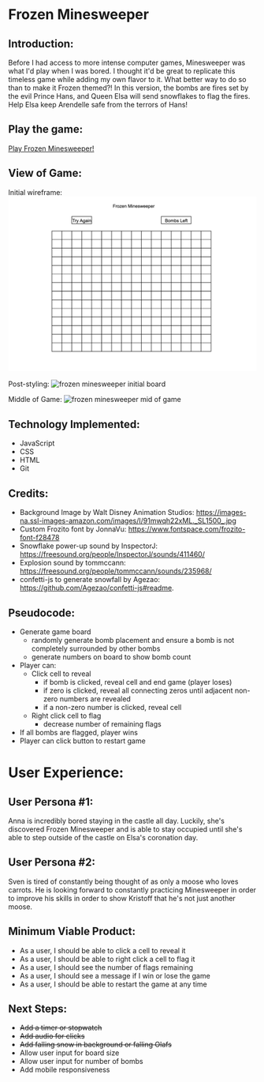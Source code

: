 # Frozen Minesweeper

## Introduction:
Before I had access to more intense computer games, Minesweeper was what I'd play when I was bored. I thought it'd be great to replicate this timeless game while adding my own flavor to it. What better way to do so than to make it Frozen themed?! In this version, the bombs are fires set by the evil Prince Hans, and Queen Elsa will send snowflakes to flag the fires. Help Elsa keep Arendelle safe from the terrors of Hans!

## Play the game:
[Play Frozen Minesweeper!](https://skylarw19.github.io/Minesweeper/) 

## View of Game:
Initial wireframe:
![Frozen Minesweeper game board](assets/wireframe.png)

Post-styling:
![frozen minesweeper initial board](assets/frozen-minesweeper.png)

Middle of Game:
![frozen minesweeper mid of game](assets/frozen-minesweeper-mid.png)

## Technology Implemented:
- JavaScript
- CSS
- HTML
- Git 

## Credits:
- Background Image by Walt Disney Animation Studios: https://images-na.ssl-images-amazon.com/images/I/91mwqh22xML._SL1500_.jpg
- Custom Frozito font by JonnaVu: https://www.fontspace.com/frozito-font-f28478
- Snowflake power-up sound by InspectorJ: https://freesound.org/people/InspectorJ/sounds/411460/
- Explosion sound by tommccann: https://freesound.org/people/tommccann/sounds/235968/ 
- confetti-js to generate snowfall by Agezao: https://github.com/Agezao/confetti-js#readme.

## Pseudocode:
- Generate game board
  - randomly generate bomb placement and ensure a bomb is not completely surrounded by other bombs
  - generate numbers on board to show bomb count
- Player can: 
  - Click cell to reveal
    - if bomb is clicked, reveal cell and end game (player loses)
    - if zero is clicked, reveal all connecting zeros until adjacent non-zero numbers are revealed
    - if a non-zero number is clicked, reveal cell
  - Right click cell to flag
    - decrease number of remaining flags
- If all bombs are flagged, player wins
- Player can click button to restart game


# User Experience:
## User Persona #1:
Anna is incredibly bored staying in the castle all day. Luckily, she's discovered Frozen Minesweeper and is able to stay occupied until she's able to step outside of the castle on Elsa's coronation day.   

## User Persona #2:
Sven is tired of constantly being thought of as only a moose who loves carrots. He is looking forward to constantly practicing Minesweeper in order to improve his skills in order to show Kristoff that he's not just another moose.

## Minimum Viable Product:
- As a user, I should be able to click a cell to reveal it
- As a user, I should be able to right click a cell to flag it
- As a user, I should see the number of flags remaining
- As a user, I should see a message if I win or lose the game
- As a user, I should be able to restart the game at any time

## Next Steps:
- ~~Add a timer or stopwatch~~
- ~~Add audio for clicks~~
- ~~Add falling snow in background or falling Olafs~~
- Allow user input for board size
- Allow user input for number of bombs
- Add mobile responsiveness
